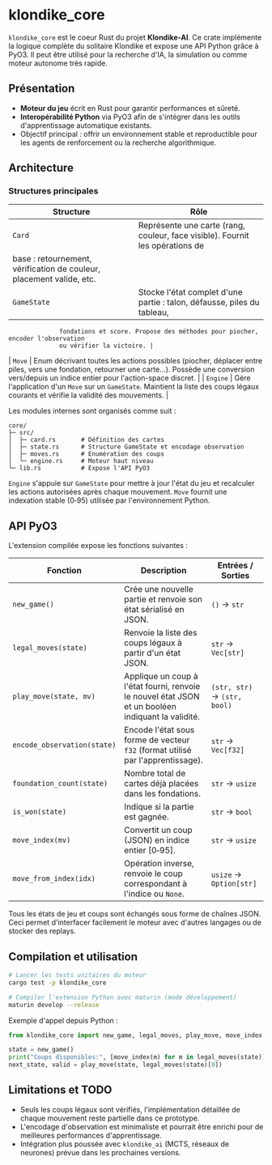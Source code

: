 # klondike_core

`klondike_core` est le coeur Rust du projet **Klondike-AI**. Ce crate implémente la logique
complète du solitaire Klondike et expose une API Python grâce à PyO3. Il peut être
utilisé pour la recherche d'IA, la simulation ou comme moteur autonome très rapide.

## Présentation
- **Moteur du jeu** écrit en Rust pour garantir performances et sûreté.
- **Interopérabilité Python** via PyO3 afin de s'intégrer dans les outils d'apprentissage
  automatique existants.
- Objectif principal : offrir un environnement stable et reproductible pour les
  agents de renforcement ou la recherche algorithmique.

## Architecture

### Structures principales

| Structure     | Rôle                                                                          |
|---------------|-------------------------------------------------------------------------------|
| `Card`        | Représente une carte (rang, couleur, face visible). Fournit les opérations de
                  base : retournement, vérification de couleur, placement valide, etc. |
| `GameState`   | Stocke l'état complet d'une partie : talon, défausse, piles du tableau,
                  fondations et score. Propose des méthodes pour piocher, encoder l'observation
                  ou vérifier la victoire. |
| `Move`        | Enum décrivant toutes les actions possibles (piocher, déplacer entre piles,
                  vers une fondation, retourner une carte…). Possède une conversion vers/depuis
                  un indice entier pour l'action-space discret. |
| `Engine`      | Gère l'application d'un `Move` sur un `GameState`. Maintient la liste des
                  coups légaux courants et vérifie la validité des mouvements. |

Les modules internes sont organisés comme suit :

```
core/
├─ src/
│  ├─ card.rs       # Définition des cartes
│  ├─ state.rs      # Structure GameState et encodage observation
│  ├─ moves.rs      # Enumération des coups
│  └─ engine.rs     # Moteur haut niveau
└─ lib.rs           # Expose l'API PyO3
```

`Engine` s'appuie sur `GameState` pour mettre à jour l'état du jeu et recalculer
les actions autorisées après chaque mouvement. `Move` fournit une indexation stable
(0‑95) utilisée par l'environnement Python.

## API PyO3
L'extension compilée expose les fonctions suivantes :

| Fonction                | Description | Entrées / Sorties |
|-------------------------|-------------|------------------|
| `new_game()`            | Crée une nouvelle partie et renvoie son état sérialisé en JSON. | `()` -> `str` |
| `legal_moves(state)`    | Renvoie la liste des coups légaux à partir d'un état JSON. | `str` -> `Vec[str]` |
| `play_move(state, mv)`  | Applique un coup à l'état fourni, renvoie le nouvel état JSON et un booléen indiquant la validité. | `(str, str)` -> `(str, bool)` |
| `encode_observation(state)` | Encode l'état sous forme de vecteur `f32` (format utilisé par l'apprentissage). | `str` -> `Vec[f32]` |
| `foundation_count(state)` | Nombre total de cartes déjà placées dans les fondations. | `str` -> `usize` |
| `is_won(state)`         | Indique si la partie est gagnée. | `str` -> `bool` |
| `move_index(mv)`        | Convertit un coup (JSON) en indice entier [0‑95]. | `str` -> `usize` |
| `move_from_index(idx)`  | Opération inverse, renvoie le coup correspondant à l'indice ou `None`. | `usize` -> `Option[str]` |

Tous les états de jeu et coups sont échangés sous forme de chaînes JSON. Ceci
permet d'interfacer facilement le moteur avec d'autres langages ou de stocker des
replays.

## Compilation et utilisation

```bash
# Lancer les tests unitaires du moteur
cargo test -p klondike_core

# Compiler l'extension Python avec maturin (mode développement)
maturin develop --release
```

Exemple d'appel depuis Python :

```python
from klondike_core import new_game, legal_moves, play_move, move_index

state = new_game()
print("Coups disponibles:", [move_index(m) for m in legal_moves(state)])
next_state, valid = play_move(state, legal_moves(state)[0])
```

## Limitations et TODO
- Seuls les coups légaux sont vérifiés, l'implémentation détaillée de chaque
  mouvement reste partielle dans ce prototype.
- L'encodage d'observation est minimaliste et pourrait être enrichi pour de
  meilleures performances d'apprentissage.
- Intégration plus poussée avec `klondike_ai` (MCTS, réseaux de neurones) prévue
  dans les prochaines versions.

